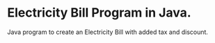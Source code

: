 # Electricity Bill Program in Java.
Java program to create an Electricity Bill with added tax and discount.
